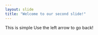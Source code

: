 ```yaml
---
layout: slide
title: "Welcome to our second slide!"
---
```

This is simple
Use the left arrow to go back!
